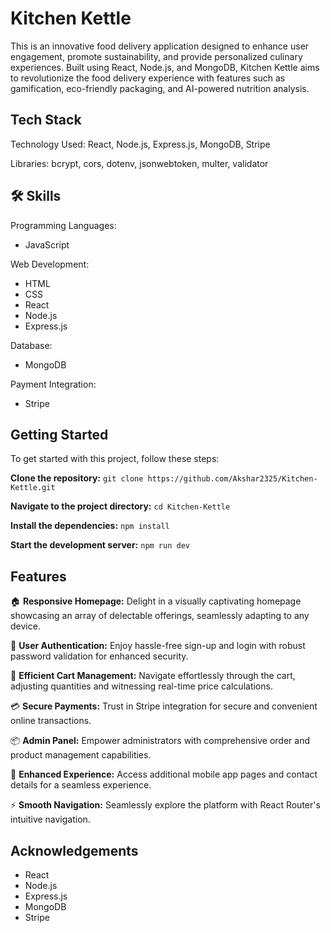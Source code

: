 
# Kitchen Kettle

This is an innovative food delivery application designed to enhance user engagement, promote sustainability, and provide personalized culinary experiences. Built using React, Node.js, and MongoDB, Kitchen Kettle aims to revolutionize the food delivery experience with features such as gamification, eco-friendly packaging, and AI-powered nutrition analysis.


## Tech Stack

Technology Used: React, Node.js, Express.js, MongoDB, Stripe

Libraries: bcrypt, cors, dotenv, jsonwebtoken, multer, validator
## 🛠 Skills

Programming Languages:
- JavaScript

Web Development:
- HTML
- CSS
- React
- Node.js
- Express.js

Database:
- MongoDB

Payment Integration:
- Stripe


## Getting Started

To get started with this project, follow these steps:

**Clone the repository:**
`git clone https://github.com/Akshar2325/Kitchen-Kettle.git`

**Navigate to the project directory:**
`cd Kitchen-Kettle`

**Install the dependencies:**
`npm install`

**Start the development server:**
`npm run dev`
## Features

🏠 **Responsive Homepage:** Delight in a visually captivating homepage showcasing an array of delectable offerings, seamlessly adapting to any device.

🔐 **User Authentication:** Enjoy hassle-free sign-up and login with robust password validation for enhanced security.

🛒 **Efficient Cart Management:** Navigate effortlessly through the cart, adjusting quantities and witnessing real-time price calculations.

💳 **Secure Payments:** Trust in Stripe integration for secure and convenient online transactions.

📦 **Admin Panel:** Empower administrators with comprehensive order and product management capabilities.

📱 **Enhanced Experience:** Access additional mobile app pages and contact details for a seamless experience.

⚡️ **Smooth Navigation:** Seamlessly explore the platform with React Router's intuitive navigation.
## Acknowledgements

- React
- Node.js
- Express.js
- MongoDB
- Stripe

